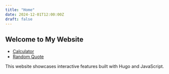 ```yaml
---
title: "Home"
date: 2024-12-01T12:00:00Z
draft: false
---
```


## Welcome to My Website

- [Calculator](/calculator/)
- [Random Quote](/quote/)

This website showcases interactive features built with Hugo and JavaScript.

<div id="greeting"></div>
<link rel="stylesheet" href="/css/custom.css">
<script>
  const now = new Date();
  const hours = now.getHours();
  let greeting;

  if (hours < 12) {
    greeting = "Good Morning!";
  } else if (hours < 18) {
    greeting = "Good Afternoon!";
  } else {
    greeting = "Good Evening!";
  }

  document.getElementById('greeting').innerText = greeting;
</script>
